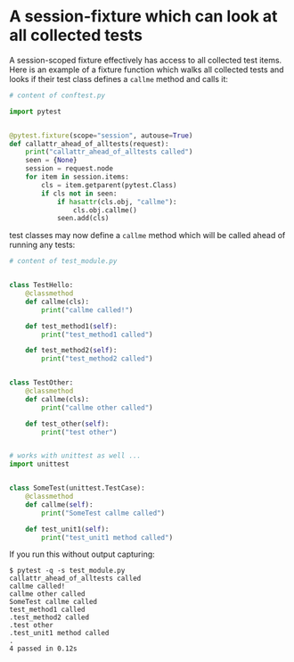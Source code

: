 # A session-fixture which can look at all collected tests

A session-scoped fixture effectively has access to all collected test items. Here is an example of a fixture function which walks all collected tests and looks if their test class defines a `callme` method and calls it:

```python
# content of conftest.py

import pytest


@pytest.fixture(scope="session", autouse=True)
def callattr_ahead_of_alltests(request):
    print("callattr_ahead_of_alltests called")
    seen = {None}
    session = request.node
    for item in session.items:
        cls = item.getparent(pytest.Class)
        if cls not in seen:
            if hasattr(cls.obj, "callme"):
                cls.obj.callme()
            seen.add(cls)
```

test classes may now define a `callme` method which will be called ahead of running any tests:

```python
# content of test_module.py


class TestHello:
    @classmethod
    def callme(cls):
        print("callme called!")

    def test_method1(self):
        print("test_method1 called")

    def test_method2(self):
        print("test_method2 called")


class TestOther:
    @classmethod
    def callme(cls):
        print("callme other called")

    def test_other(self):
        print("test other")


# works with unittest as well ...
import unittest


class SomeTest(unittest.TestCase):
    @classmethod
    def callme(self):
        print("SomeTest callme called")

    def test_unit1(self):
        print("test_unit1 method called")
```

If you run this without output capturing:

```shell
$ pytest -q -s test_module.py
callattr_ahead_of_alltests called
callme called!
callme other called
SomeTest callme called
test_method1 called
.test_method2 called
.test other
.test_unit1 method called
.
4 passed in 0.12s
```
